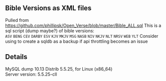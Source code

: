 ## Bible Versions as XML files

Pulled from https://github.com/phillipsk/Open_Verse/blob/master/Bible_ALL.sql
This is a sql script (dump maybe?) of bible versions:  
`ASV` 
`BENG` 
`CEV` 
`DARBY` 
`ESV` 
`KJV` 
`MKJV` 
`MSG` 
`NASB` 
`NIV` 
`NKJV` 
`NLT` 
`NRSV` 
`WEB` 
`YLT` 
Consider using to create a sqldb as a backup if api throttling becomes an issue

## Details
MySQL dump 10.13  Distrib 5.5.25, for Linux (x86_64)  
Server version: 5.5.25-cll  

